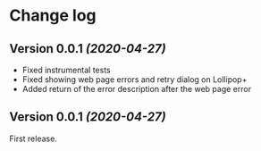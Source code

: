 # Change log

Version 0.0.1 *(2020-04-27)*
----------------------------

* Fixed instrumental tests
* Fixed showing web page errors and retry dialog on Lollipop+
* Added return of the error description after the web page error

Version 0.0.1 *(2020-04-27)*
----------------------------

First release.